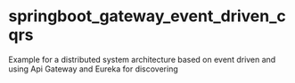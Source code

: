 # springboot_gateway_event_driven_cqrs
Example for a distributed system architecture based on event driven and using Api Gateway and Eureka for discovering
